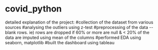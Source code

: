 # covid_python
detailed explanation of the project:
#collection of the dataset from various sources
#analysing the outliers using z-test
#preprocessing of the data -- blank rows. ie) rows are dropped if 60% or more are null & < 20% of the data are imputed using mean of the columns
#performed EDA using seaborn, matplotlib
#built the dashboard using tableau
